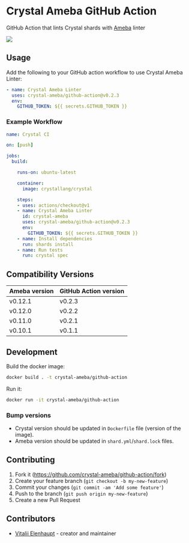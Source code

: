 # Crystal Ameba GitHub Action

GitHub Action that lints Crystal shards with [Ameba](https://github.com/crystal-ameba/ameba) linter

![](https://github.com/crystal-ameba/github-action/raw/master/assets/sample.png)

## Usage

Add the following to your GitHub action workflow to use Crystal Ameba Linter:

``` yaml
- name: Crystal Ameba Linter
  uses: crystal-ameba/github-action@v0.2.3
  env:
    GITHUB_TOKEN: ${{ secrets.GITHUB_TOKEN }}
```

### Example Workflow

``` yaml
name: Crystal CI

on: [push]

jobs:
  build:

    runs-on: ubuntu-latest

    container:
      image: crystallang/crystal

    steps:
    - uses: actions/checkout@v1
    - name: Crystal Ameba Linter
      id: crystal-ameba
      uses: crystal-ameba/github-action@v0.2.3
      env:
        GITHUB_TOKEN: ${{ secrets.GITHUB_TOKEN }}
    - name: Install dependencies
      run: shards install
    - name: Run tests
      run: crystal spec
```

## Compatibility Versions

|  Ameba version | GitHub Action version |
|  -             | -                     |
| v0.12.1        | v0.2.3                |
| v0.12.0        | v0.2.2                |
| v0.11.0        | v0.2.1                |
| v0.10.1        | v0.1.1                |

## Development

Build the docker image:

```sh
docker build . -t crystal-ameba/github-action
```

Run it:

```sh
docker run -it crystal-ameba/github-action
```

### Bump versions

* Crystal version should be updated in `Dockerfile` file (version of the image).
* Ameba version should be updated in `shard.yml`/`shard.lock` files.

## Contributing

1. Fork it (<https://github.com/crystal-ameba/github-action/fork>)
2. Create your feature branch (`git checkout -b my-new-feature`)
3. Commit your changes (`git commit -am 'Add some feature'`)
4. Push to the branch (`git push origin my-new-feature`)
5. Create a new Pull Request

## Contributors

- [Vitalii Elenhaupt](https://github.com/veelenga) - creator and maintainer
